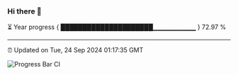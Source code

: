 ### Hi there 👋

⏳ Year progress { █████████████████████▁▁▁▁▁▁▁▁▁ } 72.97 %

---

⏰ Updated on Tue, 24 Sep 2024 01:17:35 GMT

![Progress Bar CI](https://github.com/liununu/liununu/workflows/Progress%20Bar%20CI/badge.svg)

